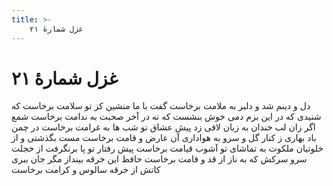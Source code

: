 ```yaml
---
title: >-
    غزل شمارهٔ ۲۱
---
```

# غزل شمارهٔ ۲۱

دل و دینم شد و دلبر به ملامت برخاست
گفت با ما منشین کز تو سلامت برخاست
که شنیدی که در این بزم دمی خوش بنشست
که نه در آخر صحبت به ندامت برخاست
شمع اگر زان لب خندان به زبان لافی زد
پیش عشاق تو شب ها به غرامت برخاست
در چمن باد بهاری ز کنار گل و سرو
به هواداری آن عارض و قامت برخاست
مست بگذشتی و از خلوتیان ملکوت
به تماشای تو آشوب قیامت برخاست
پیش رفتار تو پا برنگرفت از خجلت
سرو سرکش که به ناز از قد و قامت برخاست
حافظ این خرقه بینداز مگر جان ببری
کاتش از خرقه سالوس و کرامت برخاست
